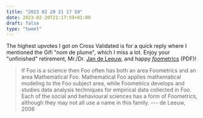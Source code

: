 ```yaml
---
title: "2023 02 20 21 17 59"
date: 2023-02-20T21:17:59+01:00
draft: false
type: "tweet"
---
```


The highest upvotes I got on Cross Validated is for a quick reply where I mentioned the Gifi "nom de plume", which I miss a lot. Enjoy your "unfinished" retirement, Mr./Dr. [Jan de Leeuw](https://en.wikipedia.org/wiki/Jan_de_Leeuw), and happy [*foo*metrics](https://aliquote.org/cours/2011_health_measures/03-psychometrics_screen.pdf) (PDF)!

> If Foo is a science then Foo often has both an area Foometrics and an area Mathematical Foo. Mathematical Foo applies mathematical modeling to the Foo subject area, while Foometrics develops and studies data analysis techniques for empirical data collected in Foo. Each of the social and behavioural sciences has a form of Foometrics, although they may not all use a name in this family. --- de Leeuw, 2006
